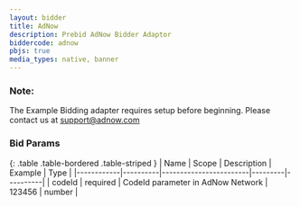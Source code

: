 ```yaml
---
layout: bidder
title: AdNow
description: Prebid AdNow Bidder Adaptor
biddercode: adnow
pbjs: true
media_types: native, banner
---
```

### Note:
The Example Bidding adapter requires setup before beginning. Please contact us at support@adnow.com

### Bid Params

{: .table .table-bordered .table-striped }
| Name       | Scope    | Description            | Example | Type     |
|------------|----------|------------------------|---------|----------|
| codeId | required | CodeId parameter in AdNow Network | 123456 | number |
